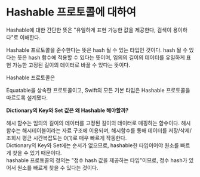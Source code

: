 Hashable 프로토콜에 대하여
===============

Hashable에 대한 간단한 뜻은 "유일하게 표현 가능한 값을 제공한다, 검색이 용이하다"로 이해한다.    

Hashable 프로토콜을 준수한다는 뜻은 hash 될 수 있는 타입인 것이다. hash 될 수 있다는 뜻은 hash 함수에 적용할 수 있다는 뜻이며, 임의의 길이의 데이터를 유일하게 표현 가능한 고정된 길이의 데이터로 바꿀 수 있다는 뜻이다.   



Hashable 프로토콜은 


Equatable을 상속한 프로토콜이고, Swift의 모든 기본 타입은 Hashable 프로토콜을 따르도록 설계됐다.   

**Dictionary의 Key와 Set 값은 왜 Hashable 해야할까?** 

해시 함수는 임의의 길이의 데이터를 고정된 길이의 데이터로 매핑하는 함수이다. 
해시 함수는 해시테이블이라는 자료 구조에 이용되며, 해시함수를 통해 데이터를 저장/삭제/조회시 평균 시간복잡도는 0(1)로 매우 빠르게 작동한다.    
Dictionary의 Key와 Set에는 순서가 없으므로, hashable한 타입이어야 원소를 빠르게 찾을 수 있기 때문이다.    
hashable 프로토콜의 정의는 "정수 hash 값을 제공하는 타입"이므로, 정수 hash가 있어서 원소를 빠르게 찾을 수 있다는 것이다.   









